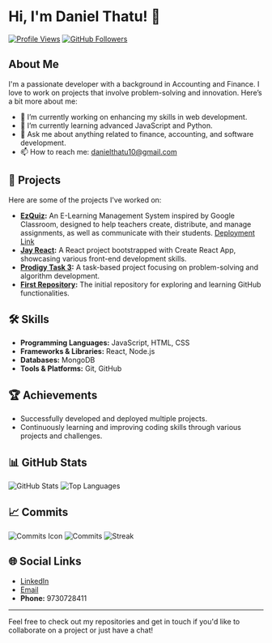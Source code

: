 # Hi, I'm Daniel Thatu! 👋

[![Profile Views](https://komarev.com/ghpvc/?username=DanielThatu47&color=blue)](https://github.com/DanielThatu47)
[![GitHub Followers](https://img.shields.io/github/followers/DanielThatu47?style=social)](https://github.com/DanielThatu47?tab=followers)

## About Me
I'm a passionate developer with a background in Accounting and Finance. I love to work on projects that involve problem-solving and innovation. Here’s a bit more about me:

- 🔭 I’m currently working on enhancing my skills in web development.
- 🌱 I’m currently learning advanced JavaScript and Python.
- 💬 Ask me about anything related to finance, accounting, and software development.
- 📫 How to reach me: [danielthatu10@gmail.com](mailto:danielthatu10@gmail.com)

## 🚀 Projects
Here are some of the projects I've worked on:

- **[EzQuiz](https://github.com/DanielThatu47/EzQuiz):** An E-Learning Management System inspired by Google Classroom, designed to help teachers create, distribute, and manage assignments, as well as communicate with their students. [Deployment Link](https://class-zone.onrender.com)
- **[Jay React](https://github.com/DanielThatu47/Jay_react):** A React project bootstrapped with Create React App, showcasing various front-end development skills.
- **[Prodigy Task 3](https://github.com/DanielThatu47/Prodigy_Task3):** A task-based project focusing on problem-solving and algorithm development.
- **[First Repository](https://github.com/DanielThatu47/First-Repository):** The initial repository for exploring and learning GitHub functionalities.

## 🛠️ Skills
- **Programming Languages:** JavaScript, HTML, CSS
- **Frameworks & Libraries:** React, Node.js
- **Databases:** MongoDB
- **Tools & Platforms:** Git, GitHub

## 🏆 Achievements
- Successfully developed and deployed multiple projects.
- Continuously learning and improving coding skills through various projects and challenges.

## 📊 GitHub Stats
![GitHub Stats](https://github-readme-stats.vercel.app/api?username=DanielThatu47&show_icons=true&theme=radical)
![Top Languages](https://github-readme-stats.vercel.app/api/top-langs/?username=DanielThatu47&layout=compact&theme=radical)
## 📈 Commits
![Commits Icon](https://img.icons8.com/color/48/000000/git-commit.png) 
![Commits](https://github-readme-activity-graph.cyclic.app/graph?username=DanielThatu47&theme=radical)
![Streak](https://github-readme-streak-stats.herokuapp.com/?user=DanielThatu47&theme=radical)




## 🌐 Social Links
- [LinkedIn](https://www.linkedin.com/in/daniel-thatu-32933322a?utm_source=share&utm_campaign=share_via&utm_content=profile&utm_medium=android_app)
- [Email](mailto:danielthatu10@gmail.com)
- **Phone:** 9730728411

---

Feel free to check out my repositories and get in touch if you'd like to collaborate on a project or just have a chat!
